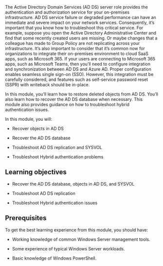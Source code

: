 The Active Directory Domain Services (AD DS) server role provides the authentication and authorization service for your on-premises infrastructure. AD DS service failure or degraded performance can have an immediate and severe impact on your network services. Consequently, it’s important that you know how to troubleshoot this critical service. For example, suppose you open the Active Directory Administrative Center and find that some recently created users are missing. Or maybe changes that a colleague has made to Group Policy are not replicating across your infrastructure. It’s also important to consider that it’s common now for organizations to integrate their on-premises environment to cloud SaaS apps, such as Microsoft 365. If your users are connecting to Microsoft 365 apps, such as Microsoft Teams, then you’ll need to configure integration and synchronization between AD DS and Azure AD. Proper configuration enables seamless single sign-on (SSO). However, this integration must be carefully considered, and features such as self-service password reset (SSPR) with writeback should be in-place.

In this module, you’ll learn how to restore deleted objects from AD DS. You’ll also learn how to recover the AD DS database when necessary. This module also provides guidance on how to troubleshoot hybrid authentication issues.

In this module, you will:

- Recover objects in AD DS

- Recover the AD DS database

- Troubleshoot AD DS replication and SYSVOL

- Troubleshoot Hybrid authentication problems

## Learning objectives

- Recover the AD DS database, objects in AD DS, and SYSVOL

- Troubleshoot AD DS replication

- Troubleshoot Hybrid authentication issues

## Prerequisites

To get the best learning experience from this module, you should have:

- Working knowledge of common Windows Server management tools.

- Some experience of typical Windows Server workloads.

- Basic knowledge of Windows PowerShell.

